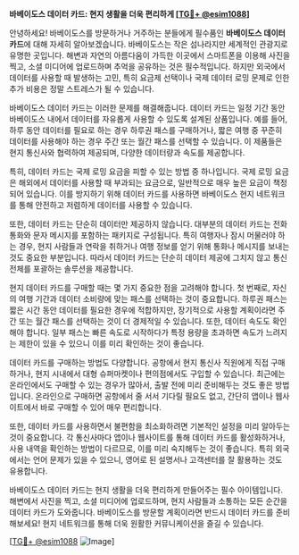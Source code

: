 **바베이도스 데이터 카드: 현지 생활을 더욱 편리하게 [[TG💪+ @esim1088](https://t.me/s/esim1088)]**

안녕하세요! 바베이도스를 방문하거나 거주하는 분들에게 필수품인 **바베이도스 데이터 카드**에 대해 자세히 알아보겠습니다. 바베이도스는 작은 섬나라지만 세계적인 관광지로 유명한 곳입니다. 해변과 자연의 아름다움이 가득한 이곳에서 스마트폰을 이용해 사진을 찍고, 소셜 미디어에 업로드하며 추억을 공유하는 것은 필수적입니다. 하지만 외국에서 데이터를 사용할 때 발생하는 고민, 특히 요금제 선택이나 국제 데이터 로밍 문제로 인한 추가 비용은 정말 스트레스가 될 수 있습니다.

바베이도스 데이터 카드는 이러한 문제를 해결해줍니다. 데이터 카드는 일정 기간 동안 바베이도스 내에서 데이터를 자유롭게 사용할 수 있도록 설계된 상품입니다. 예를 들어, 하루 동안 데이터를 필요로 하는 경우 하루권 패스를 구매하거나, 짧은 여행 중 꾸준히 데이터를 사용해야 하는 경우 주간 또는 월간 패스를 선택할 수 있습니다. 이 제품들은 현지 통신사와 협력하여 제공되며, 다양한 데이터량과 속도를 제공합니다.

특히, 데이터 카드는 국제 로밍 요금을 피할 수 있는 방법 중 하나입니다. 국제 로밍 요금은 해외에서 데이터를 사용할 때 부과되는 요금으로, 일반적으로 매우 높은 요금이 책정되어 있습니다. 이를 방지하기 위해 데이터 카드를 사용하면 바베이도스 현지 네트워크를 통해 안전하고 저렴하게 데이터를 사용할 수 있습니다.

또한, 데이터 카드는 단순히 데이터만 제공하지 않습니다. 대부분의 데이터 카드는 전화 통화와 문자 메시지를 포함하는 패키지로 구성됩니다. 특히 여행자나 잠시 머물러야 하는 경우, 현지 사람들과 연락을 취하거나 여행 정보를 얻기 위해 통화나 메시지를 보내는 것도 중요한 부분입니다. 따라서 데이터 카드는 단순히 데이터 제공에 그치지 않고 통신 전체를 포괄하는 솔루션을 제공합니다.

현지 데이터 카드를 구매할 때는 몇 가지 중요한 점을 고려해야 합니다. 첫 번째로, 자신의 여행 기간과 데이터 소비량에 맞는 패스를 선택하는 것이 중요합니다. 하루권 패스는 짧은 시간 동안 데이터를 필요한 경우에 적합하지만, 장기적으로 사용할 계획이라면 주간 또는 월간 패스를 선택하는 것이 더 경제적일 수 있습니다. 또한, 데이터 속도도 확인해야 합니다. 일부 패스는 빠른 속도로 시작하다가 특정 용량을 초과하면 속도가 느려지는 제한이 있을 수 있으니 이를 미리 확인하는 것이 좋습니다.

데이터 카드를 구매하는 방법도 다양합니다. 공항에서 현지 통신사 직원에게 직접 구매하거나, 현지 시내에서 대형 슈퍼마켓이나 편의점에서도 구입할 수 있습니다. 최근에는 온라인에서도 구매할 수 있는 경우가 많아서, 출발 전에 미리 준비해두는 것도 좋은 방법입니다. 온라인으로 구매하면 공항에서 줄 서서 기다릴 필요도 없고, 간단히 앱이나 웹사이트에서 바로 구매할 수 있어 매우 편리합니다.

또한, 데이터 카드를 사용하면서 불편함을 최소화하려면 기본적인 설정을 미리 알아두는 것이 중요합니다. 각 통신사마다 앱이나 웹사이트를 통해 데이터 카드를 활성화하거나, 사용 내역을 확인하는 방법이 다르므로, 이를 미리 숙지해두는 것이 좋습니다. 특히 외국에서는 언어 문제가 있을 수 있으니, 영어로 된 설명서나 고객센터를 잘 활용하는 것도 유용합니다.

바베이도스 데이터 카드는 현지 생활을 더욱 편리하게 만들어주는 필수 아이템입니다. 해변에서 사진을 찍고, 소셜 미디어에 업로드하며, 현지 사람들과 소통하는 모든 순간을 데이터 카드가 도와줍니다. 바베이도스를 방문할 계획이라면 반드시 데이터 카드를 준비해보세요! 현지 네트워크를 통해 더욱 원활한 커뮤니케이션을 즐길 수 있습니다.

[[TG💪+ @esim1088](https://t.me/s/esim1088) ![Image](https://i.postimg.cc/Y0z9fWf4/image.png)]